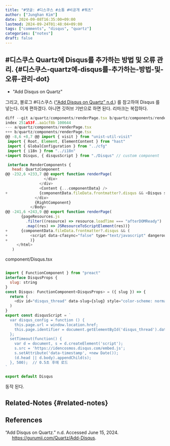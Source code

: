 ```yaml
---
title: "#댓글: #디스쿠스 #소통 #비공개 #쿼츠"
author: ["Junghan Kim"]
date: 2024-09-08T16:35:00+09:00
lastmod: 2024-09-24T01:48:04+09:00
tags: ["comments", "disqus", "quartz"]
categories: ["notes"]
draft: false
---
```


## #디스쿠스 Quartz에 Disqus를 추가하는 방법 및 오류 관리. {#디스쿠스-quartz에-disqus를-추가하는-방법-및-오류-관리-dot}

-   "Add Disqus on Quartz"

그리고, 블로그 #디스쿠스 (<a href="#citeproc_bib_item_1">“Add Disqus on Quartz” n.d.</a>) 를 참고하여 Disqus 를 넣는다. 이게 편하겠다. 아니면 깃허브 기반으로 하면 된다. 리마크는 복잡하다.

```javascript
diff --git a/quartz/components/renderPage.tsx b/quartz/components/renderPage.tsx
index 251a53f..aa1cf8b 100644
--- a/quartz/components/renderPage.tsx
+++ b/quartz/components/renderPage.tsx
@@ -8,6 +8,7 @@ import { visit } from "unist-util-visit"
 import { Root, Element, ElementContent } from "hast"
 import { GlobalConfiguration } from "../cfg"
 import { i18n } from "../i18n"
+import Disqus, { disqusScript } from "./Disqus" // custom component

 interface RenderComponents {
   head: QuartzComponent
@@ -232,6 +233,7 @@ export function renderPage(
                 </div>
               </div>
               <Content {...componentData} />
+              {componentData.fileData.frontmatter?.disqus && <Disqus slug={slug} />}
             </div>
             {RightComponent}
           </Body>
@@ -241,6 +243,9 @@ export function renderPage(
       {pageResources.js
         .filter((resource) => resource.loadTime === "afterDOMReady")
         .map((res) => JSResourceToScriptElement(res))}
+      {componentData.fileData.frontmatter?.disqus && (
+          <script data-cfasync="false" type="text/javascript" dangerouslySetInnerHTML={{ __html: disqusScript }} />
+          )}
     </html>
   )
```

component/Disqus.tsx

```javascript

import { FunctionComponent } from "preact"
interface DisqusProps {
  slug: string
}
const Disqus: FunctionComponent<DisqusProps> = ({ slug }) => {
  return (
    <div id="disqus_thread" data-slug={slug} style="color-scheme: normal"></div>
  )
}
export const disqusScript = `
  var disqus_config = function () {
    this.page.url = window.location.href;
    this.page.identifier = document.getElementById('disqus_thread').dataset.slug;
  };
  setTimeout(function() {
    var d = document, s = d.createElement('script');
    s.src = 'https://idencosmos.disqus.com/embed.js';
    s.setAttribute('data-timestamp', +new Date());
    (d.head || d.body).appendChild(s);
  }, 500);  // 0.5초 후에 로드
`

export default Disqus
```

동작 된다.


## Related-Notes {#related-notes}

## References

<style>.csl-entry{text-indent: -1.5em; margin-left: 1.5em;}</style><div class="csl-bib-body">
  <div class="csl-entry"><a id="citeproc_bib_item_1"></a>“Add Disqus on Quartz.” n.d. Accessed June 15, 2024. <a href="https://gurumii.com/Quartz/Add-Disqus">https://gurumii.com/Quartz/Add-Disqus</a>.</div>
</div>
